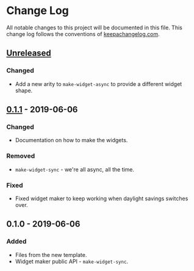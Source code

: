 # Change Log
All notable changes to this project will be documented in this file. This change log follows the conventions of [keepachangelog.com](http://keepachangelog.com/).

## [Unreleased]
### Changed
- Add a new arity to `make-widget-async` to provide a different widget shape.

## [0.1.1] - 2019-06-06
### Changed
- Documentation on how to make the widgets.

### Removed
- `make-widget-sync` - we're all async, all the time.

### Fixed
- Fixed widget maker to keep working when daylight savings switches over.

## 0.1.0 - 2019-06-06
### Added
- Files from the new template.
- Widget maker public API - `make-widget-sync`.

[Unreleased]: https://github.com/your-name/clojure-project/compare/0.1.1...HEAD
[0.1.1]: https://github.com/your-name/clojure-project/compare/0.1.0...0.1.1
